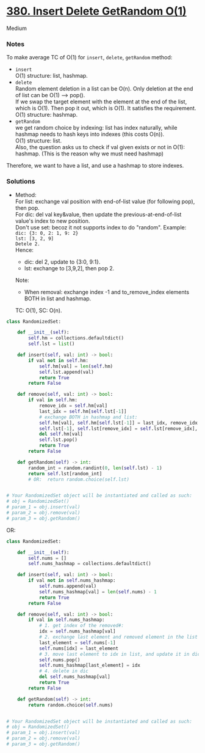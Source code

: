 # [380. Insert Delete GetRandom O(1)](https://leetcode.com/problems/insert-delete-getrandom-o1/description/?envType=study-plan-v2&envId=top-interview-150)

Medium

### Notes

To make average TC of O(1) for `insert`, `delete`, `getRandom` method:
- `insert`\
  O(1) structure: list, hashmap.
- `delete`\
  Random element deletion in a list can be O(n). Only deletion at the end of list can be O(1) --> pop().\
  If we swap the target element with the element at the end of the list, which is O(1). Then pop it out, which is O(1). It satisfies the requirement.\
  O(1) structure: hashmap.
- `getRandom`\
  we get random choice by indexing: list has index naturally, while hashmap needs to hash keys into indexes (this costs O(n)).\
  O(1) structure: list.\
Also, the question asks us to check if val given exists or not in O(1):\
hashmap. (This is the reason why we must need hashmap)

Therefore, we want to have a list, and use a hashmap to store indexes.

### Solutions

- Method:\
  For list: exchange val position with end-of-list value (for following pop), then pop.\
  For dic: del val key&value, then update the previous-at-end-of-list value's index to new position.\
  Don't use set: becoz it not supports index to do "random".
  Example:\
  `dic: {3: 0, 2: 1, 9: 2}`\
  `lst: [3, 2, 9]`\
  `Detele 2.`\
  Hence: 
  - dic: del 2, update to {3:0, 9:1}.
  - lst: exchange to [3,9,2], then pop 2.

  Note:
  - When removal: exchange index -1 and to_remove_index elements BOTH in list and hashmap.

  TC: O(1), SC: O(n).

```python
class RandomizedSet:

    def __init__(self):
        self.hm = collections.defaultdict()
        self.lst = list()

    def insert(self, val: int) -> bool:
        if val not in self.hm:
            self.hm[val] = len(self.hm)
            self.lst.append(val)
            return True
        return False

    def remove(self, val: int) -> bool:
        if val in self.hm:
            remove_idx = self.hm[val]
            last_idx = self.hm[self.lst[-1]]
            # exchange BOTH in hashmap and list:
            self.hm[val], self.hm[self.lst[-1]] = last_idx, remove_idx
            self.lst[-1], self.lst[remove_idx] = self.lst[remove_idx], self.lst[-1]
            del self.hm[val]
            self.lst.pop()
            return True
        return False

    def getRandom(self) -> int:
        random_int = random.randint(0, len(self.lst) - 1)
        return self.lst[random_int]
        # OR:  return random.choice(self.lst)


# Your RandomizedSet object will be instantiated and called as such:
# obj = RandomizedSet()
# param_1 = obj.insert(val)
# param_2 = obj.remove(val)
# param_3 = obj.getRandom()
```


OR:
  
```python
class RandomizedSet:

    def __init__(self):
        self.nums = []
        self.nums_hashmap = collections.defaultdict()

    def insert(self, val: int) -> bool:
        if val not in self.nums_hashmap:
            self.nums.append(val)
            self.nums_hashmap[val] = len(self.nums) - 1
            return True
        return False

    def remove(self, val: int) -> bool:
        if val in self.nums_hashmap:
            # 1. get index of the removed#:
            idx = self.nums_hashmap[val]
            # 2. exchange last element and removed element in the list
            last_element = self.nums[-1]
            self.nums[idx] = last_element
            # 3. move last element to idx in list, and update it in dic
            self.nums.pop()           
            self.nums_hashmap[last_element] = idx
            # 4. delete in dic
            del self.nums_hashmap[val]
            return True
        return False

    def getRandom(self) -> int:
        return random.choice(self.nums)


# Your RandomizedSet object will be instantiated and called as such:
# obj = RandomizedSet()
# param_1 = obj.insert(val)
# param_2 = obj.remove(val)
# param_3 = obj.getRandom()
```
